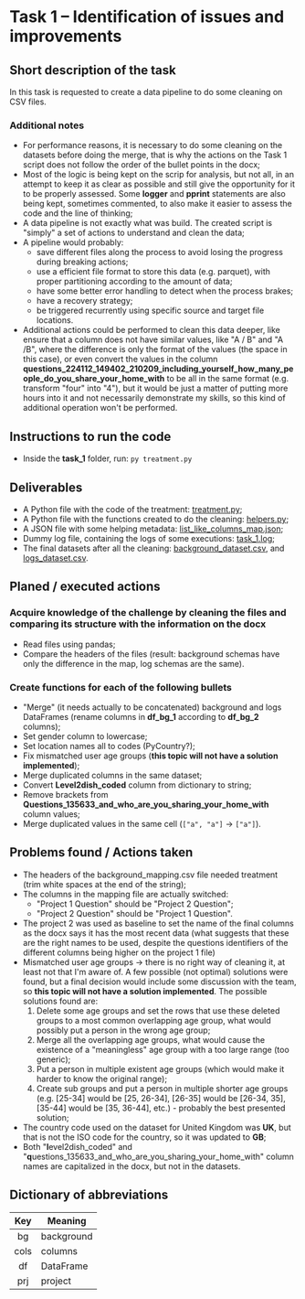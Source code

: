 # Task 1 – Identification of issues and improvements

## Short description of the task

In this task is requested to create a data pipeline to do some cleaning on CSV files.

### Additional notes

- For performance reasons, it is necessary to do some cleaning on the datasets before doing the merge, that is why the actions on the Task 1 script does not follow the order of the bullet points in the docx;
- Most of the logic is being kept on the scrip for analysis, but not all, in an attempt to keep it as clear as possible and still give the opportunity for it to be properly assessed. Some **logger** and **pprint** statements are also being kept, sometimes commented, to also make it easier to assess the code and the line of thinking;
- A data pipeline is not exactly what was build. The created script is "simply" a set of actions to understand and clean the data;
- A pipeline would probably:
  - save different files along the process to avoid losing the progress during breaking actions;
  - use a efficient file format to store this data (e.g. parquet), with proper partitioning according to the amount of data;
  - have some better error handling to detect when the process brakes;
  - have a recovery strategy;
  - be triggered recurrently using specific source and target file locations.
- Additional actions could be performed to clean this data deeper, like ensure that a column does not have similar values, like "A / B" and "A /B", where the difference is only the format of the values (the space in this case), or even convert the values in the column **questions_224112_149402_210209_including_yourself_how_many_people_do_you_share_your_home_with** to be all in the same format (e.g. transform "four" into "4"), but it would be just a matter of putting more hours into it and not necessarily demonstrate my skills, so this kind of additional operation won't be performed.

## Instructions to run the code

- Inside the **task_1** folder, run: `py treatment.py`

## Deliverables

- A Python file with the code of the treatment: [treatment.py](treatment.py);
- A Python file with the functions created to do the cleaning: [helpers.py](helpers.py);
- A JSON file with some helping metadata: [list_like_columns_map.json](../assets/list_like_columns_map.json);
- Dummy log file, containing the logs of some executions: [task_1.log](task_1.log);
- The final datasets after all the cleaning: [background_dataset.csv](output/background_dataset.csv), and [logs_dataset.csv](output/logs_dataset.csv).

## Planed / executed actions

### Acquire knowledge of the challenge by cleaning the files and comparing its structure with the information on the docx

- Read files using pandas;
- Compare the headers of the files (result: background schemas have only the difference in the map, log schemas are the same).

### Create functions for each of the following bullets

- "Merge" (it needs actually to be concatenated) background and logs DataFrames (rename columns in **df_bg_1** according to **df_bg_2** columns);
- Set gender column to lowercase;
- Set location names all to codes (PyCountry?);
- Fix mismatched user age groups (**this topic will not have a solution implemented**);
- Merge duplicated columns in the same dataset;
- Convert **Level2dish_coded** column from dictionary to string;
- Remove brackets from **Questions_135633_and_who_are_you_sharing_your_home_with** column values;
- Merge duplicated values in the same cell (`["a", "a"]` -> `["a"]`).

## Problems found / Actions taken

- The headers of the background_mapping.csv file needed treatment (trim white spaces at the end of the string);
- The columns in the mapping file are actually switched:
  - "Project 1 Question" should be "Project 2 Question";
  - "Project 2 Question" should be "Project 1 Question".
- The project 2 was used as baseline to set the name of the final columns as the docx says it has the most recent data (what suggests that these are the right names to be used, despite the questions identifiers of the different columns being higher on the project 1 file)
- Mismatched user age groups -> there is no right way of cleaning it, at least not that I'm aware of. A few possible (not optimal) solutions were found, but a final decision would include some discussion with the team, so **this topic will not have a solution implemented**. The possible solutions found are:
  1. Delete some age groups and set the rows that use these deleted groups to a most common overlapping age group, what would possibly put a person in the wrong age group;
  2. Merge all the overlapping age groups, what would cause the existence of a "meaningless" age group with a too large range (too generic);
  3. Put a person in multiple existent age groups (which would make it harder to know the original range);
  4. Create sub groups and put a person in multiple shorter age groups (e.g. [25-34] would be [25, 26-34], [26-35] would be [26-34, 35], [35-44] would be [35, 36-44], etc.) - probably the best presented solution;
- The country code used on the dataset for United Kingdom was **UK**, but that is not the ISO code for the country, so it was updated to **GB**;
- Both "**l**evel2dish_coded" and "**q**uestions_135633_and_who_are_you_sharing_your_home_with" column names are capitalized in the docx, but not in the datasets.

## Dictionary of abbreviations

| Key  | Meaning    |
| :--: | ---------- |
| bg   | background |
| cols | columns    |
| df   | DataFrame  |
| prj  | project    |
